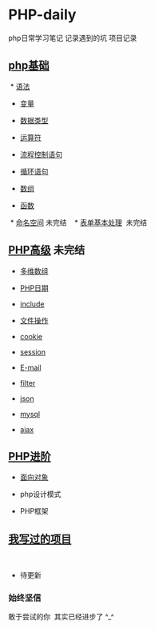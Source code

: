# PHP-daily
php日常学习笔记 记录遇到的坑 项目记录

## [php基础]()

  * [语法](./doc/yufa.md) 

  * [变量](./doc/bian.md)

  * [数据类型](./doc/shuju.md)

  * [运算符](./doc/yunsuan.md)

  * [流程控制语句](./doc/yuju.md)

  * [循环语句](./doc/xunhuan.md)

  * [数组](arr.md)

  * [函数](./doc/func.md)

  
  * [命名空间](./doc/name.md) 未完结
  
  * [表单基本处理](./doc/biaodan.md)  未完结

## [PHP高级]() 未完结

  * [多维数组](./doc/duowei.md)

  * [PHP日期](./doc/date.md)

  * [include](./doc/include.md)

  * [文件操作](./doc/file.md)

  * [cookie](./doc/cookie.md)

  * [session](./doc/session.md)

  * [E-mail](./doc/email.md)

  * [filter](./doc/filter.md)

  * [json](./doc/json.md)

  * [mysql](./doc/shujuku.md)

  * [ajax](./doc/ajax.md)

## [PHP进阶]()

  * [面向对象](./doc/obj.md)

  * php设计模式

  * PHP框架
  
## [我写过的项目]()
  
* 待更新
  
### 始终坚信

敢于尝试的你  其实已经进步了 ^_^
  
  
  
  
  
  
  
